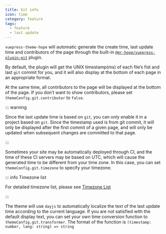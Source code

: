 ```yaml
---
title: Git info
icon: time
category: feature
tags:
  - feature
  - last update
---
```


`vuepress-theme-hope` will automatic generate the create time, last update time and contributors of the page through the built-in [`@mr-hope/vuepress-plugin-git`](https://vuepress-theme-hope.github.io/git/) plugin.

By default, the plugin will get the UNIX timestamp(ms) of each file’s fist and last `git` commit for you, and it will also display at the bottom of each page in an appropriate format.

At the same time, all contributors to the page will be displayed at the bottom of the page. If you don’t want to show contributors, please set `themeConfig.git.contributor` to `false`.

<!-- more -->

::: warning

Since the last update time is based on `git`, you can only enable it in a project based on `git`. Since the timestamp used is from git commit, it will only be displayed after the first commit of a given page, and will only be updated when subsequent changes are committed to that page.

:::

Sometimes your site may be automatically deployed through CI, and the time of these CI servers may be based on UTC, which will cause the generated time to be different from your time zone. In this case, you can set `themeConfig.git.timezone` to specify your timezone.

::: info Timezone list

For detailed timezone list, please see [Timezone List](https://www.zeitverschiebung.net/cn/all-time-zones.html)

:::

The theme will use `dayjs` to automatically localize the text of the last update time according to the current language. If you are not satisfied with the default display text, you can set your own time conversion function to `themeConfig.git.transformer`. The format of the function is `(timestamp: number, lang: string) => string`
